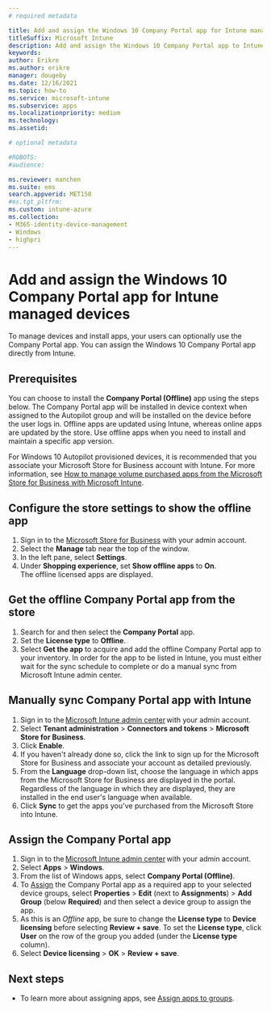 ```yaml
---
# required metadata

title: Add and assign the Windows 10 Company Portal app for Intune managed devices
titleSuffix: Microsoft Intune
description: Add and assign the Windows 10 Company Portal app to Intune managed devices.
keywords:
author: Erikre
ms.author: erikre
manager: dougeby
ms.date: 12/16/2021
ms.topic: how-to
ms.service: microsoft-intune
ms.subservice: apps
ms.localizationpriority: medium
ms.technology:
ms.assetid: 

# optional metadata

#ROBOTS:
#audience:

ms.reviewer: manchen
ms.suite: ems
search.appverid: MET150
#ms.tgt_pltfrm:
ms.custom: intune-azure
ms.collection:
- M365-identity-device-management
- Windows
- highpri
---
```


# Add and assign the Windows 10 Company Portal app for Intune managed devices

To manage devices and install apps, your users can optionally use the Company Portal app. You can assign the Windows 10 Company Portal app directly from Intune. 

## Prerequisites

You can choose to install the **Company Portal (Offline)** app using the steps below. The Company Portal app will be installed in device context when assigned to the Autopilot group and will be installed on the device before the user logs in. Offline apps are updated using Intune, whereas online apps are updated by the store. Use offline apps when you need to install and maintain a specific app version.

For Windows 10 Autopilot provisioned devices, it is recommended that you associate your Microsoft Store for Business account with Intune. For more information, see [How to manage volume purchased apps from the Microsoft Store for Business with Microsoft Intune](windows-store-for-business.md).

## Configure the store settings to show the offline app

1. Sign in to the [Microsoft Store for Business](https://www.microsoft.com/business-store) with your admin account.
2. Select the **Manage** tab near the top of the window.
3. In the left pane, select **Settings**.
4. Under **Shopping experience**, set **Show offline apps** to **On**.  
   The offline licensed apps are displayed.

## Get the offline Company Portal app from the store

1. Search for and then select the **Company Portal** app.
2. Set the **License type** to **Offline**.
3. Select **Get the app** to acquire and add the offline Company Portal app to your inventory.
   In order for the app to be listed in Intune, you must either wait for the sync schedule to complete or do a manual sync from Microsoft Intune admin center.

## Manually sync Company Portal app with Intune

1. Sign in to the [Microsoft Intune admin center](https://go.microsoft.com/fwlink/?linkid=2109431) with your admin account.
2. Select **Tenant administration** > **Connectors and tokens** > **Microsoft Store for Business**.
3. Click **Enable**.
4. If you haven't already done so, click the link to sign up for the Microsoft Store for Business and associate your account as detailed previously.
5. From the **Language** drop-down list, choose the language in which apps from the Microsoft Store for Business are displayed in the portal. Regardless of the language in which they are displayed, they are installed in the end user's language when available.
6. Click **Sync** to get the apps you've purchased from the Microsoft Store into Intune.

## Assign the Company Portal app

1. Sign in to the [Microsoft Intune admin center](https://go.microsoft.com/fwlink/?linkid=2109431) with your admin account.
2. Select **Apps** > **Windows**.
3. From the list of Windows apps, select **Company Portal (Offline)**.
4. To [Assign](apps-deploy.md) the Company Portal app as a required app to your selected device groups, select **Properties** > **Edit** (next to **Assignments**) > **Add Group** (below **Required**) and then select a device group to assign the app. 
5. As this is an *Offline* app, be sure to change the **License type** to **Device licensing** before selecting **Review + save**. To set the **License type**, click **User** on the row of the group you added (under the **License type** column). 
6. Select **Device licensing** > **OK** > **Review + save**.

## Next steps

- To learn more about assigning apps, see [Assign apps to groups](apps-deploy.md).